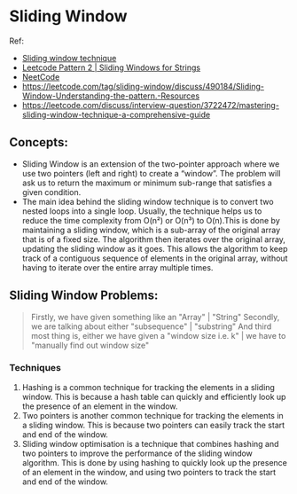 # Sliding Window
Ref:
- [Sliding window technique](https://www.youtube.com/watch?v=p-ss2JNynmw)
- [Leetcode Pattern 2 | Sliding Windows for Strings](https://medium.com/leetcode-patterns/leetcode-pattern-2-sliding-windows-for-strings-e19af105316b)
- [NeetCode](https://www.youtube.com/playlist?list=PLot-Xpze53leOBgcVsJBEGrHPd_7x_koV)
- https://leetcode.com/tag/sliding-window/discuss/490184/Sliding-Window-Understanding-the-pattern.-Resources
- https://leetcode.com/discuss/interview-question/3722472/mastering-sliding-window-technique-a-comprehensive-guide

## Concepts:
- Sliding Window is an extension of the two-pointer approach where we use two pointers (left and right) to create a “window”. The problem will ask us to return
the maximum or minimum sub-range that satisfies a given condition.
- The main idea behind the sliding window technique is to convert two nested loops into a single loop. Usually, the technique helps us to reduce the time complexity
from O(n²) or O(n³) to O(n).This is done by maintaining a sliding window, which is a sub-array of the original array that is of a fixed size. The algorithm then
iterates over the original array, updating the sliding window as it goes. This allows the algorithm to keep track of a contiguous sequence of elements in the original
array, without having to iterate over the entire array multiple times.

## Sliding Window Problems:
> Firstly, we have given something like an "Array" | "String"
> Secondly, we are talking about either "subsequence" | "substring"
> And third most thing is, either we have given a "window size i.e. k" | we have to "manually find out window size"
### Techniques
1. Hashing is a common technique for tracking the elements in a sliding window. This is because a hash table can quickly and efficiently look up the presence of an element in the window.
2. Two pointers is another common technique for tracking the elements in a sliding window. This is because two pointers can easily track the start and end of the window.
3. Sliding window optimisation is a technique that combines hashing and two pointers to improve the performance of the sliding window algorithm.
This is done by using hashing to quickly look up the presence of an element in the window, and using two pointers to track the start and end of the window.

